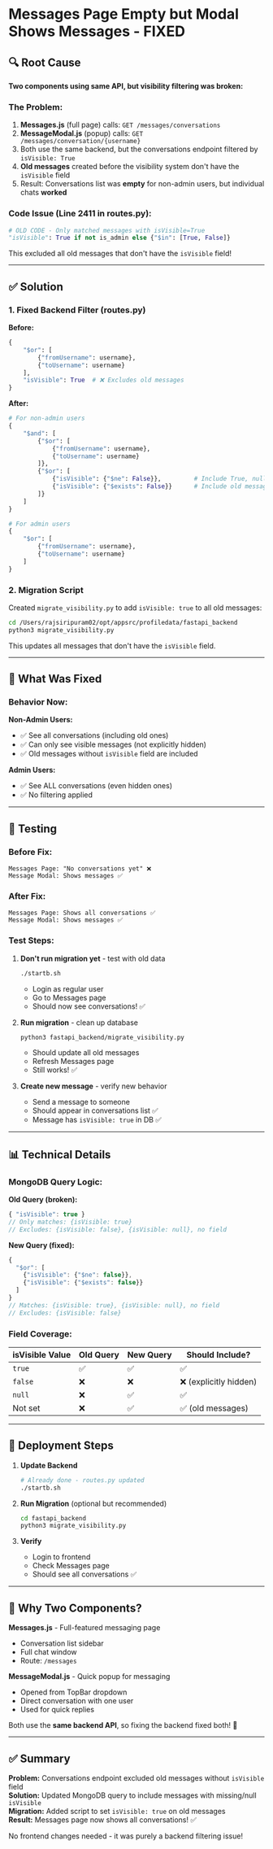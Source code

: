 # Messages Page Empty but Modal Shows Messages - FIXED

## 🔍 Root Cause

**Two components using same API, but visibility filtering was broken:**

### **The Problem:**
1. **Messages.js** (full page) calls: `GET /messages/conversations`
2. **MessageModal.js** (popup) calls: `GET /messages/conversation/{username}`
3. Both use the same backend, but the conversations endpoint filtered by `isVisible: True`
4. **Old messages** created before the visibility system don't have the `isVisible` field
5. Result: Conversations list was **empty** for non-admin users, but individual chats **worked**

### **Code Issue (Line 2411 in routes.py):**
```python
# OLD CODE - Only matched messages with isVisible=True
"isVisible": True if not is_admin else {"$in": [True, False]}
```

This excluded all old messages that don't have the `isVisible` field!

---

## ✅ Solution

### **1. Fixed Backend Filter (routes.py)**

**Before:**
```python
{
    "$or": [
        {"fromUsername": username},
        {"toUsername": username}
    ],
    "isVisible": True  # ❌ Excludes old messages
}
```

**After:**
```python
# For non-admin users
{
    "$and": [
        {"$or": [
            {"fromUsername": username},
            {"toUsername": username}
        ]},
        {"$or": [
            {"isVisible": {"$ne": False}},         # Include True, null
            {"isVisible": {"$exists": False}}      # Include old messages
        ]}
    ]
}

# For admin users  
{
    "$or": [
        {"fromUsername": username},
        {"toUsername": username}
    ]
}
```

### **2. Migration Script**

Created `migrate_visibility.py` to add `isVisible: true` to all old messages:

```bash
cd /Users/rajsiripuram02/opt/appsrc/profiledata/fastapi_backend
python3 migrate_visibility.py
```

This updates all messages that don't have the `isVisible` field.

---

## 🎯 What Was Fixed

### **Behavior Now:**

**Non-Admin Users:**
- ✅ See all conversations (including old ones)
- ✅ Can only see visible messages (not explicitly hidden)
- ✅ Old messages without `isVisible` field are included

**Admin Users:**
- ✅ See ALL conversations (even hidden ones)
- ✅ No filtering applied

---

## 🧪 Testing

### **Before Fix:**
```
Messages Page: "No conversations yet" ❌
Message Modal: Shows messages ✅
```

### **After Fix:**
```
Messages Page: Shows all conversations ✅
Message Modal: Shows messages ✅
```

### **Test Steps:**

1. **Don't run migration yet** - test with old data
   ```bash
   ./startb.sh
   ```
   - Login as regular user
   - Go to Messages page
   - Should now see conversations! ✅

2. **Run migration** - clean up database
   ```bash
   python3 fastapi_backend/migrate_visibility.py
   ```
   - Should update all old messages
   - Refresh Messages page
   - Still works! ✅

3. **Create new message** - verify new behavior
   - Send a message to someone
   - Should appear in conversations list ✅
   - Message has `isVisible: true` in DB ✅

---

## 📊 Technical Details

### **MongoDB Query Logic:**

**Old Query (broken):**
```javascript
{ "isVisible": true }
// Only matches: {isVisible: true}
// Excludes: {isVisible: false}, {isVisible: null}, no field
```

**New Query (fixed):**
```javascript
{
  "$or": [
    {"isVisible": {"$ne": false}},
    {"isVisible": {"$exists": false}}
  ]
}
// Matches: {isVisible: true}, {isVisible: null}, no field
// Excludes: {isVisible: false}
```

### **Field Coverage:**

| isVisible Value | Old Query | New Query | Should Include? |
|----------------|-----------|-----------|-----------------|
| `true`         | ✅        | ✅        | ✅              |
| `false`        | ❌        | ❌        | ❌ (explicitly hidden) |
| `null`         | ❌        | ✅        | ✅              |
| Not set        | ❌        | ✅        | ✅ (old messages) |

---

## 🚀 Deployment Steps

1. **Update Backend**
   ```bash
   # Already done - routes.py updated
   ./startb.sh
   ```

2. **Run Migration** (optional but recommended)
   ```bash
   cd fastapi_backend
   python3 migrate_visibility.py
   ```

3. **Verify**
   - Login to frontend
   - Check Messages page
   - Should see all conversations ✅

---

## 🔄 Why Two Components?

**Messages.js** - Full-featured messaging page
- Conversation list sidebar
- Full chat window
- Route: `/messages`

**MessageModal.js** - Quick popup for messaging
- Opened from TopBar dropdown
- Direct conversation with one user
- Used for quick replies

Both use the **same backend API**, so fixing the backend fixed both! 🎉

---

## ✅ Summary

**Problem:** Conversations endpoint excluded old messages without `isVisible` field  
**Solution:** Updated MongoDB query to include messages with missing/null `isVisible`  
**Migration:** Added script to set `isVisible: true` on old messages  
**Result:** Messages page now shows all conversations! ✅

No frontend changes needed - it was purely a backend filtering issue!
